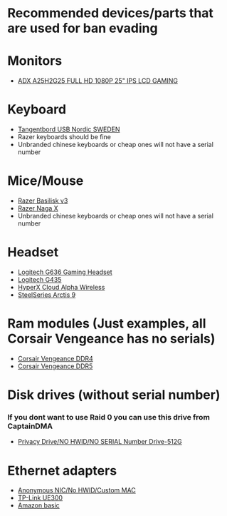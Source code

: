 # Recommended devices/parts that are used for ban evading

# Monitors
- [ADX A25H2G25 FULL HD 1080P 25" IPS LCD GAMING](https://www.ebay.co.uk/itm/305887408052)

# Keyboard
- [Tangentbord USB Nordic SWEDEN](https://www.biltema.se/kontor---teknik/datortillbehor/tangentbord/tangentbord-usb-nordic-2000032469)
- Razer keyboards should be fine
- Unbranded chinese keyboards or cheap ones will not have a serial number

# Mice/Mouse
- [Razer Basilisk v3](https://www.pricerunner.com/pl/110-3200349493/Computer-Mice/Razer-Basilisk-V3-Compare-Prices)
- [Razer Naga X](https://www.pricerunner.com/pl/110-3200065958/Computer-Mice/Razer-Naga-X-Compare-Prices)
- Unbranded chinese keyboards or cheap ones will not have a serial number

# Headset
- [Logitech G636 Gaming Headset](https://www.pricerunner.com/pl/94-4822845/Headphones/Logitech-G635-LightSync-Compare-Prices)
- [Logitech G435](https://www.pricerunner.com/pl/94-3200339580/Headphones/Logitech-G435-Compare-Prices)
- [HyperX Cloud Alpha Wireless](https://www.pricerunner.com/pl/94-3201166228/Headphones/HyperX-Cloud-Alpha-Wireless-Compare-Prices)
- [SteelSeries Arctis 9](https://steelseries.com/sv-se/gaming-headsets/arctis-9?srsltid=AfmBOoqnrN5HPPMLBfLdILmnReSvjV9V93D-69TcZijTvTccB2LWrT9r)

# Ram modules (Just examples, all Corsair Vengeance has no serials)
- [Corsair Vengeance DDR4](https://www.pricerunner.com/pl/38-5134118/RAM-Memory/Corsair-Vengeance-LPX-Black-DDR4-3600MHz-2x32GB-%28CMK64GX4M2D3600C18%29-Compare-Prices)
- [Corsair Vengeance DDR5](https://www.pricerunner.com/pl/38-3258453027/RAM-Memory/Corsair-DDR5-6000MHz-2x16GB-%28CMK32GX5M2B6000Z30%29-Compare-Prices)

# Disk drives (without serial number)
### If you dont want to use Raid 0 you can use this drive from CaptainDMA
- [Privacy Drive/NO HWID/NO SERIAL Number Drive-512G](https://captaindma.com/product/privacy-drive-no-hwid-no-serial-number-drive-512g/)

# Ethernet adapters
- [Anonymous NIC/No HWID/Custom MAC](https://captaindma.com/product/anonymous-nic-no-hwid-custom-mac/)
- [TP-Link UE300](https://www.pricerunner.com/pl/117-3076573/Network-Cards-Bluetooth-Adapters/TP-Link-UE300-Compare-Prices)
- [Amazon basic](https://www.amazon.se/Amazon-Basics-Gigabit-Ethernet-internetadapter/dp/B00M77HMU0)
